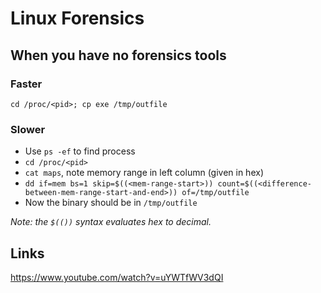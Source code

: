 # Linux Forensics

## When you have no forensics tools

### Faster

`cd /proc/<pid>; cp exe /tmp/outfile`

### Slower

- Use `ps -ef` to find process
- `cd /proc/<pid>`
- `cat maps`, note memory range in left column (given in hex)
- `dd if=mem bs=1 skip=$((<mem-range-start>)) count=$((<difference-between-mem-range-start-and-end>)) of=/tmp/outfile`
- Now the binary should be in `/tmp/outfile`

_Note: the `$(())` syntax evaluates hex to decimal._


## Links

https://www.youtube.com/watch?v=uYWTfWV3dQI
